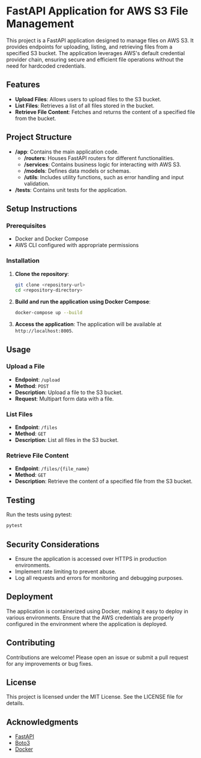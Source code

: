 # FastAPI Application for AWS S3 File Management

This project is a FastAPI application designed to manage files on AWS S3. It provides endpoints for uploading, listing, and retrieving files from a specified S3 bucket. The application leverages AWS's default credential provider chain, ensuring secure and efficient file operations without the need for hardcoded credentials.

## Features

- **Upload Files**: Allows users to upload files to the S3 bucket.
- **List Files**: Retrieves a list of all files stored in the bucket.
- **Retrieve File Content**: Fetches and returns the content of a specified file from the bucket.

## Project Structure

- **/app**: Contains the main application code.
  - **/routers**: Houses FastAPI routers for different functionalities.
  - **/services**: Contains business logic for interacting with AWS S3.
  - **/models**: Defines data models or schemas.
  - **/utils**: Includes utility functions, such as error handling and input validation.
- **/tests**: Contains unit tests for the application.

## Setup Instructions

### Prerequisites

- Docker and Docker Compose
- AWS CLI configured with appropriate permissions

### Installation

1. **Clone the repository**:
   ```bash
   git clone <repository-url>
   cd <repository-directory>
   ```

2. **Build and run the application using Docker Compose**:
   ```bash
   docker-compose up --build
   ```

3. **Access the application**:
   The application will be available at `http://localhost:8005`.

## Usage

### Upload a File

- **Endpoint**: `/upload`
- **Method**: `POST`
- **Description**: Upload a file to the S3 bucket.
- **Request**: Multipart form data with a file.

### List Files

- **Endpoint**: `/files`
- **Method**: `GET`
- **Description**: List all files in the S3 bucket.

### Retrieve File Content

- **Endpoint**: `/files/{file_name}`
- **Method**: `GET`
- **Description**: Retrieve the content of a specified file from the S3 bucket.

## Testing

Run the tests using pytest:

```bash
pytest
```

## Security Considerations

- Ensure the application is accessed over HTTPS in production environments.
- Implement rate limiting to prevent abuse.
- Log all requests and errors for monitoring and debugging purposes.

## Deployment

The application is containerized using Docker, making it easy to deploy in various environments. Ensure that the AWS credentials are properly configured in the environment where the application is deployed.

## Contributing

Contributions are welcome! Please open an issue or submit a pull request for any improvements or bug fixes.

## License

This project is licensed under the MIT License. See the LICENSE file for details.

## Acknowledgments

- [FastAPI](https://fastapi.tiangolo.com/)
- [Boto3](https://boto3.amazonaws.com/v1/documentation/api/latest/index.html)
- [Docker](https://www.docker.com/)